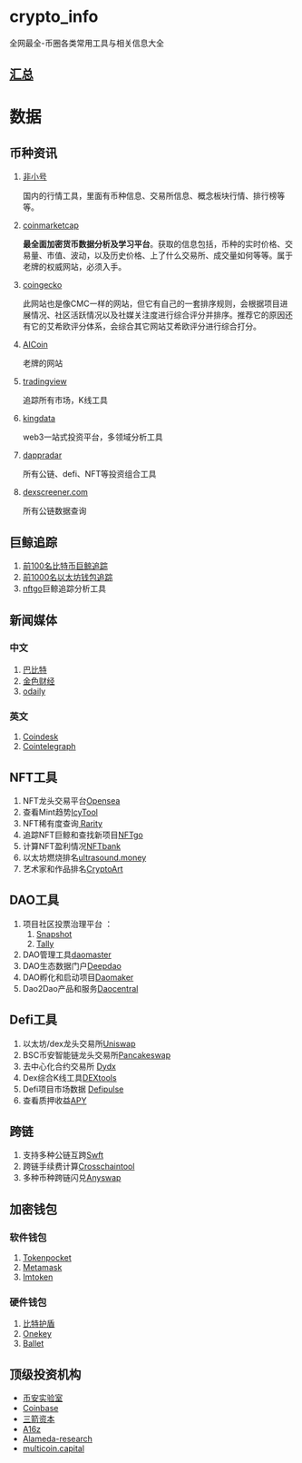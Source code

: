 # crypto_info

全网最全-币圈各类常用工具与相关信息大全

## [汇总](#软件钱包)

# 数据

## 币种资讯

1. [非小号](https://www.feixiaohao.co/)

   国内的行情工具，里面有币种信息、交易所信息、概念板块行情、排行榜等等。
2. [coinmarketcap](https://coinmarketcap.com/zh/)

   **最全面加密货币数据分析及学习平台**。获取的信息包括，币种的实时价格、交易量、市值、波动，以及历史价格、上了什么交易所、成交量如何等等。属于老牌的权威网站，必须入手。
3. [coingecko](www.coingecko.com/)

   此网站也是像CMC一样的网站，但它有自己的一套排序规则，会根据项目进展情况、社区活跃情况以及社媒关注度进行综合评分并排序。推荐它的原因还有它的艾希欧评分体系，会综合其它网站艾希欧评分进行综合打分。
4. [AICoin](https://www.aicoin.com/)

   老牌的网站
5. [tradingview](cn.tradingview.com)

   追踪所有市场，K线工具
6. [kingdata](kingdata.com)

   web3一站式投资平台，多领域分析工具
7. [dappradar](dappradar.com)

   所有公链、defi、NFT等投资组合工具
8. [dexscreener.com](dexscreener.com)

   所有公链数据查询

## **巨鲸追踪**

1. [前100名比特币巨鲸追踪](https://bitinfocharts.com/zh/top-100-richest-bitcoin-addresses.html)
2. [前1000名以太坊钱包追踪](https://www.whalestats.com/)
3. [nftgo](nftgo.io)巨鲸追踪分析工具

## 新闻媒体

### 中文

1. [巴比特](https://www.8btc.com/)
2. [金色财经](https://www.jinse.com/)
3. [odaily](https://www.odaily.news/)

### 英文

1. [Coindesk](https://www.coindesk.com/)
2. [Cointelegraph](https://cointelegraph.com/)

## NFT工具

1. NFT龙头交易平台[Opensea](https://opensea.io/)
2. 查看Mint趋势[IcyTool](https://icy.tools/)
3. NFT稀有度查询[ Rarity](https://rarity.tools/)
4. 追踪NFT巨鲸和查找新项目[NFTgo](https://nftgo.io/)
5. 计算NFT盈利情况[NFTbank](https://nftbank.ai/)
6. 以太坊燃烧排名[ultrasound.money](https://ultrasound.money/)
7. 艺术家和作品排名[CryptoArt](https://cryptoart.io/)

## DAO工具

1. 项目社区投票治理平台 ：
   1. [Snapshot](https://snapshot.org/#/)
   2. [Tally](https://www.withtally.com/)
2. DAO管理工具[daomaster](https://www.daomasters.xyz/)
3. DAO生态数据门户[Deepdao](https://deepdao.io/#/deepdao/dashboard)
4. DAO孵化和启动项目[Daomaker](https://daomaker.com/)
5. Dao2Dao产品和服务[Daocentral](https://daocentral.com/)

## Defi工具

1. 以太坊/dex龙头交易所[Uniswap](https://uniswap.org/)
2. BSC币安智能链龙头交易所[Pancakeswap](https://pancakeswap.finance/)
3. 去中心化合约交易所 [Dydx](https://dydx.exchange/)
4. Dex综合K线工具[DEXtools](https://www.dextools.io/app/)
5. Defi项目市场数据 [Defipulse](https://defipulse.com/)
6. 查看质押收益[APY](https://apy.top/)

## 跨链

1. 支持多种公链互跨[Swft](https://www.swftc.info/)
2. 跨链手续费计算[Crosschaintool](https://tools.defieye.io/bridge/)
3. 多种币种跨链闪兑[Anyswap](https://anyswap.exchange/swap#/bridge)

## 加密钱包

### 软件钱包

1. [Tokenpocket](https://www.tokenpocket.pro/)
2. [Metamask](https://metamask.io/)
3. [Imtoken](https://www.token.im/)

### 硬件钱包

1. [比特护盾](https://bithd.com/)
2. [Onekey](https://onekey.so/)
3. [Ballet](https://www.balletcrypto.com/zh/)

## 顶级投资机构

* [币安实验室](https://labs.binance.com/)
* [Coinbase](https://www.coinbase.com/ventures#our-investments)
* [三箭资本](https://www.threearrowscap.com/select-investments/)
* [A16z](https://a16z.com/portfolio/#crypto)
* [Alameda-research](https://www.alameda-research.com/ventures)
* [multicoin.capital](https://multicoin.capital/zh/portfolio/)
